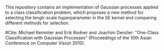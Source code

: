 This repository contains an implementation of Gaussian processes applied to a class classification problem, which proposes a new method for selecting the lengh-scale hyperparameter in the SE kernel and comparing different methods for selection. 

#Cite:
Michael Kemmler and Erik Rodner and Joachim Denzler: "One-Class Classification with Gaussian Processes" (Proceedings of the 10th Asian Conference on Computer Vision 2010).